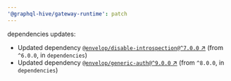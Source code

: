 ```yaml
---
'@graphql-hive/gateway-runtime': patch
---
```


dependencies updates: 

- Updated dependency [`@envelop/disable-introspection@^7.0.0` ↗︎](https://www.npmjs.com/package/@envelop/disable-introspection/v/7.0.0) (from `^6.0.0`, in `dependencies`)
- Updated dependency [`@envelop/generic-auth@^9.0.0` ↗︎](https://www.npmjs.com/package/@envelop/generic-auth/v/9.0.0) (from `^8.0.0`, in `dependencies`)

